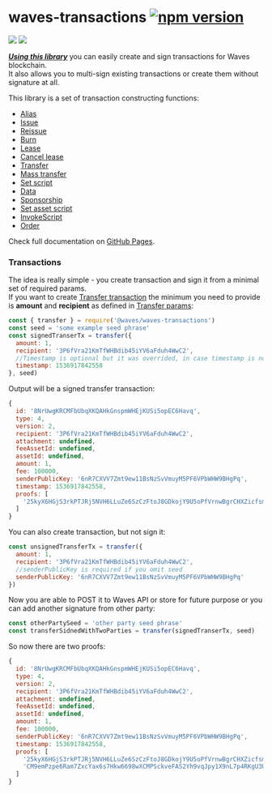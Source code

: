 # waves-transactions  [![npm version](https://badge.fury.io/js/%40waves%2Fwaves-transactions.svg)](https://badge.fury.io/js/%40waves%2Fwaves-transactions)

[![](https://img.shields.io/npm/l/make-coverage-badge.svg)](https://opensource.org/licenses/MIT) ![](https://img.shields.io/badge/Coverage-98.77%25-brightgreen.svg)

[_**Using this library**_](https://www.npmjs.com/package/@waves/waves-transactions) you can easily create and sign transactions for Waves blockchain.  
It also allows you to multi-sign existing transactions or create them without signature at all.

This library is a set of transaction constructing functions:

* [Alias](https://wavesplatform.github.io/waves-transactions/globals.html#alias)
* [Issue](https://wavesplatform.github.io/waves-transactions/globals.html#issue)
* [Reissue](https://wavesplatform.github.io/waves-transactions/globals.html#reissue)
* [Burn](https://wavesplatform.github.io/waves-transactions/globals.html#burn)
* [Lease](https://wavesplatform.github.io/waves-transactions/globals.html#lease)
* [Cancel lease](https://wavesplatform.github.io/waves-transactions/globals.html#cancellease)
* [Transfer](https://wavesplatform.github.io/waves-transactions/globals.html#transfer)
* [Mass transfer](https://wavesplatform.github.io/waves-transactions/globals.html#masstransfer)
* [Set script](https://wavesplatform.github.io/waves-transactions/globals.html#setscript)
* [Data](https://wavesplatform.github.io/waves-transactions/globals.html#data)
* [Sponsorship](https://wavesplatform.github.io/waves-transactions/globals.html#sponsorship)
* [Set asset script](https://wavesplatform.github.io/waves-transactions/globals.html#setassetscript)
* [InvokeScript](https://wavesplatform.github.io/waves-transactions/globals.html#invokescript)
* [Order](https://wavesplatform.github.io/waves-transactions/globals.html#order)

Check full documentation on [GitHub Pages](https://wavesplatform.github.io/waves-transactions/index.html).

### Transactions

The idea is really simple - you create transaction and sign it from a minimal set of required params.  
If you want to create [Transfer transaction](https://wavesplatform.github.io/waves-transactions/interfaces/itransfertransaction.html) the minimum you need to provide is **amount** and **recipient** as defined in [Transfer params](https://wavesplatform.github.io/waves-transactions/interfaces/itransferparams.html):

```js
const { transfer } = require('@waves/waves-transactions')
const seed = 'some example seed phrase'
const signedTranserTx = transfer({ 
  amount: 1,
  recipient: '3P6fVra21KmTfWHBdib45iYV6aFduh4WwC2',
  //Timestamp is optional but it was overrided, in case timestamp is not provided it will fallback to Date.now(). You can set any oftional params yourself. go check full docs
  timestamp: 1536917842558 
}, seed)
```

Output will be a signed transfer transaction:

```js
{
  id: '8NrUwgKRCMFbUbqXKQAHkGnspmWHEjKUSi5opEC6Havq',
  type: 4,
  version: 2,
  recipient: '3P6fVra21KmTfWHBdib45iYV6aFduh4WwC2',
  attachment: undefined,
  feeAssetId: undefined,
  assetId: undefined,
  amount: 1,
  fee: 100000,
  senderPublicKey: '6nR7CXVV7Zmt9ew11BsNzSvVmuyM5PF6VPbWHW9BHgPq',
  timestamp: 1536917842558,
  proofs: [
    '25kyX6HGjS3rkPTJRj5NVH6LLuZe6SzCzFtoJ8GDkojY9U5oPfVrnwBgrCHXZicfsmLthPUjTrfT9TQL2ciYrPGE'
  ]
}
```

You can also create transaction, but not sign it:

```javascript
const unsignedTransferTx = transfer({ 
  amount: 1,
  recipient: '3P6fVra21KmTfWHBdib45iYV6aFduh4WwC2',
  //senderPublicKey is required if you omit seed
  senderPublicKey: '6nR7CXVV7Zmt9ew11BsNzSvVmuyM5PF6VPbWHW9BHgPq' 
})
```

Now you are able to POST it to Waves API or store for future purpose or you can add another signature from other party:

```js
const otherPartySeed = 'other party seed phrase'
const transferSidnedWithTwoParties = transfer(signedTranserTx, seed)
```

So now there are two proofs:

```js
{
  id: '8NrUwgKRCMFbUbqXKQAHkGnspmWHEjKUSi5opEC6Havq',
  type: 4,
  version: 2,
  recipient: '3P6fVra21KmTfWHBdib45iYV6aFduh4WwC2',
  attachment: undefined,
  feeAssetId: undefined,
  assetId: undefined,
  amount: 1,
  fee: 100000,
  senderPublicKey: '6nR7CXVV7Zmt9ew11BsNzSvVmuyM5PF6VPbWHW9BHgPq',
  timestamp: 1536917842558,
  proofs: [
    '25kyX6HGjS3rkPTJRj5NVH6LLuZe6SzCzFtoJ8GDkojY9U5oPfVrnwBgrCHXZicfsmLthPUjTrfT9TQL2ciYrPGE',
    'CM9emPzpe6Ram7ZxcYax6s7Hkw6698wXCMPSckveFAS2Yh9vqJpy1X9nL7p4RKgU3UEa8c9RGXfUK6mFFq4dL9z'
  ]
}
```



